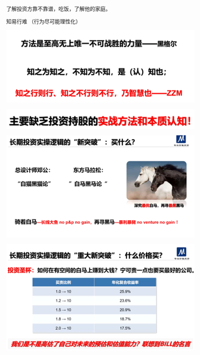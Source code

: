 了解投资方靠不靠谱，吃饭，了解他的家庭。

知易行难 （行为尽可能理性化）




![](pic/2021-07-01-11-35-15.png)

![](pic/2021-07-01-11-39-02.png)


![](pic/2021-07-01-11-50-48.png)



![](pic/2021-07-01-11-57-12.png)

